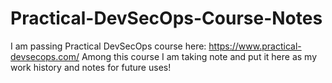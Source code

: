 # Practical-DevSecOps-Course-Notes
I am passing Practical DevSecOps course here: https://www.practical-devsecops.com/
Among this course I am taking note and put it here as my work history and notes for future uses!
